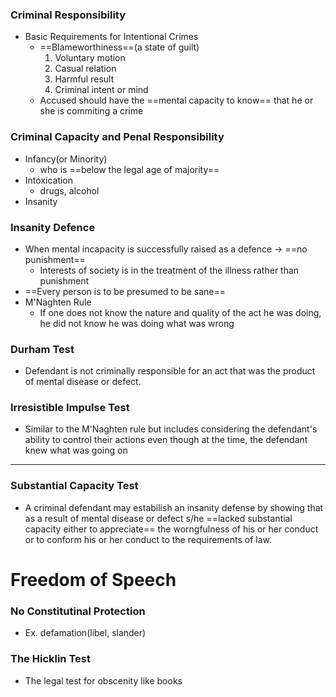 ### Criminal Responsibility
- Basic Requirements for Intentional Crimes
	- ==Blameworthiness==(a state of guilt)
		1. Voluntary motion
		2. Casual relation
		3. Harmful result
		4. Criminal intent or mind
	- Accused should have the ==mental capacity to know== that he or she is commiting a crime

### Criminal Capacity and Penal Responsibility
- Infancy(or Minority)
	- who is ==below the legal age of majority==
- Intoxication
	- drugs, alcohol
- Insanity

### Insanity Defence
- When mental incapacity is successfully raised as a defence -> ==no punishment==
	- Interests of society is in the treatment of the illness rather than punishment
- ==Every person is to be presumed to be sane==
- M'Naghten Rule
	- If one does not know the nature and quality of the act he was doing, he did not know he was doing what was wrong
### Durham Test
- Defendant is not criminally responsible for an act that was the product of mental disease or defect.

### Irresistible Impulse Test
- Similar to the M'Naghten rule but includes considering the defendant's ability to control their actions even though at the time, the defendant knew what was going on



---
### Substantial Capacity Test
- A criminal defendant may estabilish an insanity defense by showing that as a result of mental disease or defect s/he ==lacked substantial capacity either to appreciate== the worngfulness of his or her conduct or to conform his or her conduct to the requirements of law.

# Freedom of Speech
### No Constitutinal Protection
- Ex. defamation(libel, slander)
### The Hicklin Test
- The legal test for obscenity like books